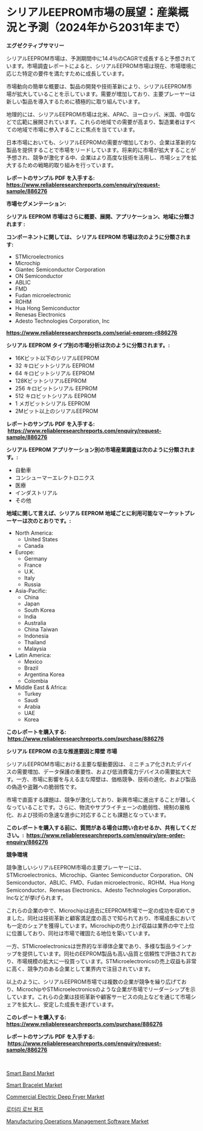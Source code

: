 <p><h1>シリアルEEPROM市場の展望：産業概況と予測（2024年から2031年まで）</h1></p><p><strong>エグゼクティブサマリー</strong></p>
<p><p>シリアルEEPROM市場は、予測期間中に14.4％のCAGRで成長すると予想されています。市場調査レポートによると、シリアルEEPROM市場は現在、市場環境に応じた特定の要件を満たすために成長しています。</p><p>市場動向の簡単な概要は、製品の開発や技術革新により、シリアルEEPROM市場が拡大していることを示しています。需要が増加しており、主要プレーヤーは新しい製品を導入するために積極的に取り組んでいます。</p><p>地理的には、シリアルEEPROM市場は北米、APAC、ヨーロッパ、米国、中国などで広範に展開されています。これらの地域での需要が高まり、製造業者はすべての地域で市場に参入することに焦点を当てています。</p><p>日本市場においても、シリアルEEPROMの需要が増加しており、企業は革新的な製品を提供することで市場をリードしています。将来的に市場が拡大することが予想され、競争が激化する中、企業はより高度な技術を活用し、市場シェアを拡大するための戦略的取り組みを行っています。</p></p>
<p><strong>レポートのサンプル PDF を入手する: <a href="https://www.reliableresearchreports.com/enquiry/request-sample/886276">https://www.reliableresearchreports.com/enquiry/request-sample/886276</a></strong></p>
<p><strong>市場セグメンテーション:</strong></p>
<p><strong> シリアル EEPROM 市場はさらに概要、展開、アプリケーション、地域に分類されます :</strong></p>
<p><strong>コンポーネントに関しては、 シリアル EEPROM 市場は次のように分類されます: &nbsp;</strong></p>
<p><ul><li>STMicroelectronics</li><li>Microchip</li><li>Giantec Semiconductor Corporation</li><li>ON Semiconductor</li><li>ABLIC</li><li>FMD</li><li>Fudan microelectronic</li><li>ROHM</li><li>Hua Hong Semiconductor</li><li>Renesas Electronics</li><li>Adesto Technologies Corporation, Inc</li></ul></p>
<p><strong><a href="https://www.reliableresearchreports.com/serial-eeprom-r886276">https://www.reliableresearchreports.com/serial-eeprom-r886276</a></strong></p>
<p><strong> シリアル EEPROM タイプ別の市場分析は次のように分類されます。:</strong></p>
<p><ul><li>16Kビット以下のシリアルEEPROM</li><li>32 キロビットシリアル EEPROM</li><li>64 キロビットシリアル EEPROM</li><li>128KビットシリアルEEPROM</li><li>256 キロビットシリアル EEPROM</li><li>512 キロビットシリアル EEPROM</li><li>1 メガビットシリアル EEPROM</li><li>2Mビット以上のシリアルEEPROM</li></ul></p>
<p><strong>レポートのサンプル PDF を入手する: &nbsp;<a href="https://www.reliableresearchreports.com/enquiry/request-sample/886276">https://www.reliableresearchreports.com/enquiry/request-sample/886276</a></strong></p>
<p><strong> シリアル EEPROM アプリケーション別の市場産業調査は次のように分類されます。:</strong></p>
<p><ul><li>自動車</li><li>コンシューマーエレクトロニクス</li><li>医療</li><li>インダストリアル</li><li>その他</li></ul></p>
<p><strong>地域に関して言えば、シリアル EEPROM 地域ごとに利用可能なマーケットプレーヤーは次のとおりです。:</strong></p>
<p><ul>
    <li>
        North America:
        <ul>
            <li>United States</li>
            <li>Canada</li>
        </ul>
    </li>
    <li>
        Europe:
        <ul>
            <li>Germany</li>
            <li>France</li>
            <li>U.K.</li>
            <li>Italy</li>
            <li>Russia</li>
        </ul>
    </li>
    <li>
        Asia-Pacific:
        <ul>
            <li>China</li>
            <li>Japan</li>
            <li>South Korea</li>
            <li>India</li>
            <li>Australia</li>
            <li>China Taiwan</li>
            <li>Indonesia</li>
            <li>Thailand</li>
            <li>Malaysia</li>
        </ul>
    </li>
    <li>
        Latin America:
        <ul>
            <li>Mexico</li>
            <li>Brazil</li>
            <li>Argentina Korea</li>
            <li>Colombia</li>
        </ul>
    </li>
    <li>
        Middle East & Africa:
        <ul>
            <li>Turkey</li>
            <li>Saudi</li>
            <li>Arabia</li>
            <li>UAE</li>
            <li>Korea</li>
        </ul>
    </li>
    </ul></p>
<p><strong>このレポートを購入する: &nbsp;<a href="https://www.reliableresearchreports.com/purchase/886276">https://www.reliableresearchreports.com/purchase/886276</a></strong></p>
<p><strong>シリアル EEPROM の主な推進要因と障壁 市場</strong></p>
<p><p>シリアルEEPROM市場における主要な駆動要因は、ミニチュア化されたデバイスの需要増加、データ保護の重要性、および低消費電力デバイスの需要拡大です。一方、市場に影響を与える主な障壁は、価格競争、技術の進化、および製品の偽造や盗難への脆弱性です。</p><p>市場で直面する課題は、競争が激化しており、新興市場に進出することが難しくなっていることです。さらに、物流やサプライチェーンの脆弱性、規制の厳格化、および技術の急速な進歩に対応することも課題となっています。</p></p>
<p><strong>このレポートを購入する前に、質問がある場合は問い合わせるか、共有してください。:&nbsp; <a href="https://www.reliableresearchreports.com/enquiry/pre-order-enquiry/886276">https://www.reliableresearchreports.com/enquiry/pre-order-enquiry/886276</a></strong></p>
<p><strong>競争環境</strong></p>
<p><p>競争激しいシリアルEEPROM市場の主要プレーヤーには、STMicroelectronics、Microchip、Giantec Semiconductor Corporation、ON Semiconductor、ABLIC、FMD、Fudan microelectronic、ROHM、Hua Hong Semiconductor、Renesas Electronics、Adesto Technologies Corporation、Incなどが挙げられます。</p><p>これらの企業の中で、Microchipは過去にEEPROM市場で一定の成功を収めてきました。同社は技術革新と顧客満足度の高さで知られており、市場成長においても一定のシェアを獲得しています。Microchipの売り上げ収益は業界の中で上位に位置しており、同社は市場で確固たる地位を築いています。</p><p>一方、STMicroelectronicsは世界的な半導体企業であり、多様な製品ラインナップを提供しています。同社のEEPROM製品も高い品質と信頼性で評価されており、市場規模の拡大に一役買っています。STMicroelectronicsの売上収益も非常に高く、競争力のある企業として業界内で注目されています。</p><p>以上のように、シリアルEEPROM市場では複数の企業が競争を繰り広げており、MicrochipやSTMicroelectronicsのような企業が市場でリーダーシップを示しています。これらの企業は技術革新や顧客サービスの向上などを通じて市場シェアを拡大し、安定した成長を遂げています。</p></p>
<p><strong>このレポートを購入する: &nbsp; <a href="https://www.reliableresearchreports.com/purchase/886276">https://www.reliableresearchreports.com/purchase/886276</a></strong></p>
<p><strong>レポートのサンプル PDF を入手する: &nbsp;<a href="https://www.reliableresearchreports.com/enquiry/request-sample/886276">https://www.reliableresearchreports.com/enquiry/request-sample/886276</a></strong><strong></strong></p>
<p>&nbsp;</p>
<p><p><a href="https://issuu.com/reportprime-2/docs/smart-band-market-size-2030.pptx">Smart Band Market</a></p><p><a href="https://issuu.com/reportprime-2/docs/smart-bracelet-market-size-2030.pptx">Smart Bracelet Market</a></p><p><a href="https://www.linkedin.com/pulse/commercial-electric-deep-fryer-market-analysis-its-cagr-pyeje?trackingId=UNAfTxa%2FFb3GcRRfs0sQuQ%3D%3D">Commercial Electric Deep Fryer Market</a></p><p><a href="https://github.com/rcabello548/Market-Research-Report-List-1/blob/main/653585960528.md">로터리 로브 펌프</a></p><p><a href="https://github.com/arionmp/Market-Research-Report-List-3/blob/main/manufacturing-operations-management-software-market.md">Manufacturing Operations Management Software Market</a></p></p>